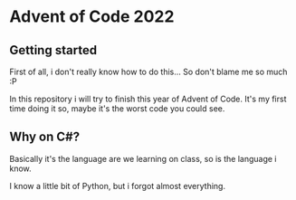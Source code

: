 # Advent of Code 2022



## Getting started

First of all, i don't really know how to do this... So don't blame me so much :P

In this repository i will try to finish this year of Advent of Code. It's my first time doing it so, maybe it's the worst code you could see.

## Why on C#?

Basically it's the language are we learning on class, so is the language i know. 

I know a little bit of Python, but i forgot almost everything.